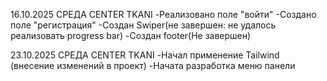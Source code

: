 16.10.2025 CРЕДА
CENTER TKANI
-Реализовано поле "войти"
-Создано поле "регистрация"
-Создан Swiper(не завершен: не удалось реализовать progress bar)
-Создан footer(Не завершен)

23.10.2025 CРЕДА
CENTER TKANI
-Начал применение Tailwind (внесение изменений в проект)
-Начата разработка меню панели

